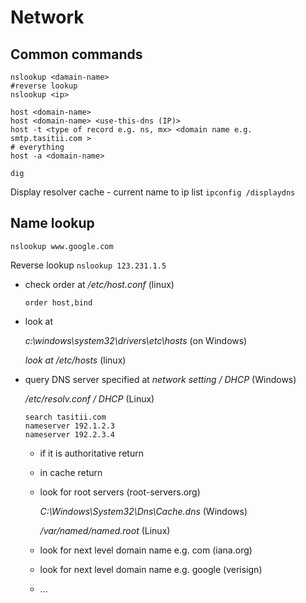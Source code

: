 # Network

## Common commands

```
nslookup <damain-name>
#reverse lookup
nslookup <ip>

host <domain-name>
host <domain-name> <use-this-dns (IP)>
host -t <type of record e.g. ns, mx> <domain name e.g. smtp.tasitii.com >
# everything
host -a <domain-name>

dig
```

Display resolver cache - current name to ip list
`ipconfig /displaydns`

## Name lookup
`nslookup www.google.com`

Reverse lookup
`nslookup 123.231.1.5`

- check order at */etc/host.conf* (linux)

  `order host,bind`
- look at 

  *c:\windows\system32\drivers\etc\hosts* (on Windows)

  *look at /etc/hosts* (linux)
- query DNS server specified at
    *network setting / DHCP* (Windows)
  
    */etc/resolv.conf / DHCP* (Linux)
    
    ```
    search tasitii.com
    nameserver 192.1.2.3
    nameserver 192.2.3.4
    ```
  - if it is authoritative return
  - in cache return
  - look for root servers (root-servers.org)
  
    *C:\Windows\System32\Dns\Cache.dns* (Windows)
    
    */var/named/named.root* (Linux)
    
  - look for next level domain name e.g. com (iana.org)
  - look for next level domain name e.g. google (verisign)
  - ...
